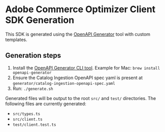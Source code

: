 # Adobe Commerce Optimizer Client SDK Generation

This SDK is generated using the [OpenAPI Generator](https://openapi-generator.tech/docs/customization/) tool with custom
templates.

## Generation steps

1. Install the [OpenAPI Generator CLI tool](https://openapi-generator.tech/docs/installation). Example for Mac:
   `brew install openapi-generator`
2. Ensure the Catalog Ingestion OpenAPI spec yaml is present at `generator/catalog-ingestion-openapi-spec.yaml`
3. Run: `./generate.sh`

Generated files will be output to the root `src/` and `test/` directories. The following files are currently generated:

- `src/types.ts`
- `src/client.ts`
- `test/client.test.ts`
